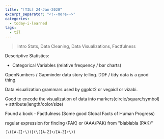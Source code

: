 ```yaml
---
title: "[TIL] 24-Jan-2020"
excerpt_separator: "<!--more-->"
categories:
  - today-i-learned
tags:
  - til 
---
```

>Intro Stats, Data Cleaning, Data Visualizations, Factfulness
<!--more-->

Descriptive Statistics:
 - Categorical Variables (relative frequency / bar charts)

OpenNumbers / Gapminder data story telling. DDF / tidy data is a good thing.

Data visualization grammars used by ggplot2 or vegaidl or vizabi.

Good to encode the visualization of data into markers(circle/square/symbol) + attribute(length/color/size)

Found a book - Factfulness (Some good Global Facts of Human Progress)

regular expression for finding (PAK) or (AAA/PAK) from "blablabla (PAK)" 

```
(\([A-Z]+\))|(\([A-Z]+/[A-Z]+\))
```


